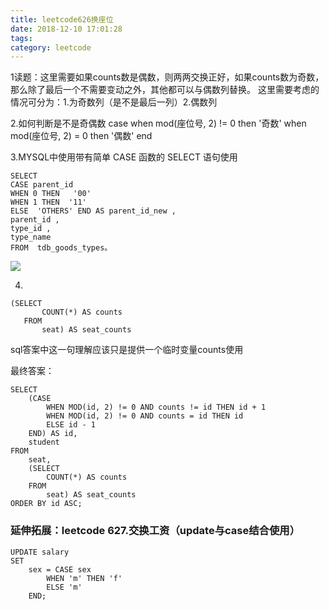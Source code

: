 ```yaml
---
title: leetcode626换座位
date: 2018-12-10 17:01:28
tags:
category: leetcode
---
```


1读题：这里需要如果counts数是偶数，则两两交换正好，如果counts数为奇数，那么除了最后一个不需要变动之外，其他都可以与偶数列替换。
这里需要考虑的情况可分为：1.为奇数列（是不是最后一列）2.偶数列


2.如何判断是不是奇偶数
case
      when mod(座位号, 2) != 0  then  '奇数'
      when mod(座位号, 2)  = 0  then  '偶数'
end


3.MYSQL中使用带有简单 CASE 函数的 SELECT 语句使用
```
SELECT  
CASE parent_id 
WHEN 0 THEN   '00'
WHEN 1 THEN  '11'
ELSE  'OTHERS' END AS parent_id_new ,
parent_id ,
type_id ,
type_name
FROM  tdb_goods_types。
```
![](https://www.starmoon.cloud/img/leetcode626.png)

4.
 ```
 (SELECT
        COUNT(*) AS counts
    FROM
        seat) AS seat_counts
```
sql答案中这一句理解应该只是提供一个临时变量counts使用

最终答案：
```
SELECT
    (CASE
        WHEN MOD(id, 2) != 0 AND counts != id THEN id + 1
        WHEN MOD(id, 2) != 0 AND counts = id THEN id
        ELSE id - 1
    END) AS id,
    student
FROM
    seat,
    (SELECT
        COUNT(*) AS counts
    FROM
        seat) AS seat_counts
ORDER BY id ASC;
```

### 延伸拓展：leetcode 627.交换工资（update与case结合使用）
```
UPDATE salary
SET
    sex = CASE sex
        WHEN 'm' THEN 'f'
        ELSE 'm'
    END;
```